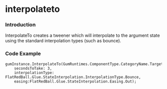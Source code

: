 # interpolateto

### Introduction

InterpolateTo creates a tweener which will interpolate to the argument state using the standard interpolation types (such as bounce).

### Code Example

```lang:c#
gumInstance.InterpolateTo(GumRuntimes.ComponentType.CategoryName.TargetState, 
    secondsToTake: 3, 
    interpolationType: FlatRedBall.Glue.StateInterpolation.InterpolationType.Bounce,
    easing:FlatRedBall.Glue.StateInterpolation.Easing.Out);
```

&#x20;
